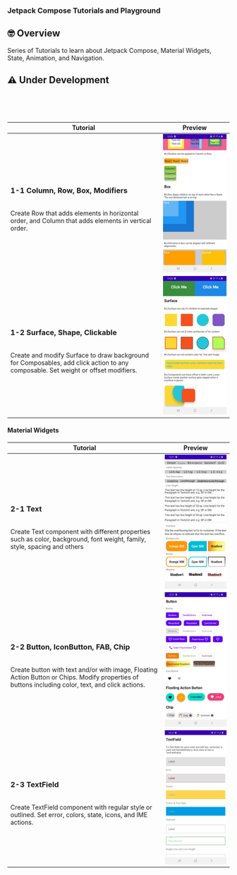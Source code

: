 ### Jetpack Compose Tutorials and Playground

## 🤓 Overview

Series of Tutorials to learn about Jetpack Compose, Material Widgets, State, Animation, 
and  Navigation.

<h2>⚠️ Under Development</h2>

<br/><br/><br/>

|Tutorial|Preview|
|-------|-------|
|<h3>1-1 Column, Row, Box, Modifiers</h3><br/>Create Row that adds elements in horizontal order, and Column that adds elements in vertical order.|<img src ="/./screenshots/tutorial1-1.jpg" width=350> |
|<h3>1-2 Surface, Shape, Clickable</h3><br/>Create and modify Surface to draw background for Composables, add click action to any composable. Set weight or offset modifiers.|<img src ="/./screenshots/tutorial1-2.jpg" width=350> |

#### Material Widgets
|Tutorial|Preview|
|-------|-------|
|<h3>2-1 Text</h3><br/>Create Text component with different properties such as color, background, font weight, family, style, spacing and others|<img src ="/./screenshots/tutorial2-1.jpg" width=350> |
|<h3>2-2 Button, IconButton, FAB, Chip</h3><br/>Create button with text and/or with image, Floating Action Button  or Chips. Modify properties of buttons including color, text, and click actions.|<img src ="/./screenshots/tutorial2-2.jpg" width=350> |
|<h3>2-3 TextField</h3><br/>Create TextField component with regular style or outlined. Set error, colors, state, icons, and IME actions.|<img src ="/./screenshots/tutorial2-3.jpg" width=350> |
